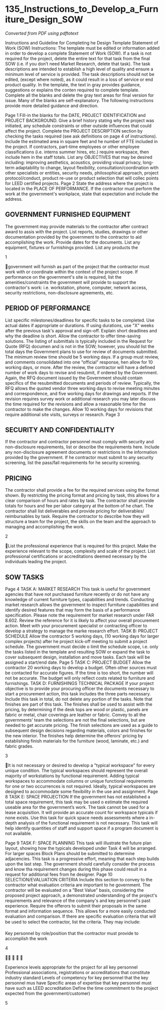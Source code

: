 # 135_Instructions_to_Develop_a_Furniture_Design_SOW

_Converted from PDF using pdftotext_

Instructions and Guideline for Completing
he Design Template Statement of Work (SOW)
Instructions: The template must be edited or information added in order to develop a
complete Statement of Work (SOW).
If a task is not required for the project, delete the entire text for that task from the final
SOW (i.e. if you don’t need Market Research, delete that task). The task descriptions are
intended to establish a high level of quality and ensure a minimum level of service is
provided. The task descriptions should not be edited, (except where noted), as it could
result in a loss of service or end product quality.
In the template, the text in gray provides guidance, suggestions or explains the conten
required to complete template. Complete all the blanks and delete the gray text areas for
final version for issue.
Many of the blanks are self-explanatory. The following instructions provide more detailed
guidance and direction.

Page 1
Fill-in the blanks for the DATE, PROJECT IDENTIFICATION and PROJECT
BACKGROUND. Give a brief history stating why the project was initiated, any schedule
constraints or other outside influences that could affect the project.
Complete the PROJECT DESCRIPTION section by checking the tasks required (see
ask definitions on page 4 of instructions). Include the estimated area in square feet and
he number of FTE included in the project. If contractors, part-time employees or other
employee classifications (i.e. interns summer hires, etc.) require workspace, then include
hem in the staff totals.
List any OBJECTIVES that may be desired including: improving aesthetics, acoustics,
providing visual privacy, long-term adaptability to change, layout flexibility,
consultation/coordination with other specialists or entities, security needs, philosophical
approach, project protocol/conduct, product re-use or product selection that will collec
points for LEED certified projects.
Page 2
State the address where the project is located in the PLACE OF PERFORMANCE. If the
contractor must perform the work at the government's workplace, state that expectation
and include the address.
## GOVERNMENT FURNISHED EQUIPMENT
The government may provide materials to the contractor after contract award to assis
with the project. List reports, studies, drawings or other documentation provided by the
government to the contractor to aid accomplishing the work. Provide dates for the
documents. List any equipment, fixtures or furnishings provided. List any products the

1

government will furnish as part of the project that the contractor must work with or
coordinate within the context of the project scope. If performance on the government's
site is required, list the amenities/constraints the government will provide to support the
contractor's work: i.e. workstation, phone, computer, network access, security
restrictions, non-disclosure agreements, etc.
## PERIOD OF PERFORMANCE
List specific milestones/deadlines for specific tasks to be completed. Use actual dates if
appropriate or durations. If using durations, use "X" weeks after the previous task's
approval and sign-off. Explain short deadlines and why the deadline is short. Allow the
contractor to offer time-saving solutions.
The listing of submittals is typically included in the Request for Quote (RFQ) documen
and is not in the SOW; however, you should list the total days the Government plans to
use for review of documents submitted. The minimum review time should be 5 working
days. If a group must review, and comments consolidated into one “official” response,
hen allow for 10 working days, or more. After the review, the contractor will have a
defined number of work days to revise and resubmit, if ordered by the Government.
Again, the RFQ document issued by the Government should contain specifics of the
resubmitted documents and periods of review. Typically, the RFQ allows the quoted
vendor three working days to revise meeting minutes and correspondence, and five
working days for drawings and reports. If the revision requires survey work or additional
research you may later discuss the time required for the revisions and allow a
reasonable time for the contractor to make the changes. Allow 10 working days for
revisions that require additional site visits, surveys or research.
Page 3
## SECURITY AND CONFIDENTIALITY
If the contractor and contractor personnel must comply with security and non-disclosure
requirements, list or describe the requirements here. Include any non-disclosure
agreement documents or restrictions in the information provided by the government. If
he contractor must submit to any security screening, list the pass/fail requirements for
he security screening.
## PRICING
The contractor shall provide a fee for the required services using the format shown. By
restricting the pricing format and pricing by task, this allows for a clear comparison of
hours and rates by task.
The contractor shall provide totals for hours and fee per labor category at the bottom of
he chart. The contractor shall list deliverables and provide pricing for deliverables/
reimbursables by task.
Require the contractor to describe how they will structure a team for the project, the
skills on the team and the approach to managing and accomplishing the work.

2

List the professional experience that is required for this project. Make the experience
relevant to the scope, complexity and scale of the project. List professional certifications
or accreditations deemed necessary by the individuals leading the project.
## SOW TASKS
Page 4
TASK A: MARKET RESEARCH
This task is useful for government agencies that have not purchased furniture recently or
do not have any knowledge of current furniture types, capabilities and trends.
Conducting market research allows the government to inspect furniture capabilities and
identify desired features that may form the basis of a performance specification.
Please note the requirement for market research under FAR 8.602. Review the
reference for it is likely to affect your overall procurement action. Meet with your
procurement specialist or contracting officer to develop a strategy to manage the marke
research effort.
TASK B: PROJECT SCHEDULE
Allow the contractor 5 working days, (10 working days for larger complex projects) after
he project kick-off meeting to submit a project schedule. The government must decide
o limit the schedule scope, i.e. only the tasks listed in the template and resulting SOW
or expand the task to cover subsequent design, installation and move tasks. Each task
will be assigned a start/end date.
Page 5
TASK C: PROJECT BUDGET
Allow the contractor 20 working days to develop a budget. Often other sources must be
contacted for accurate figures. If the time is too short, the number will not be accurate.
The budget will only reflect costs related to furniture and furnishings.
TASK D: FURNISHINGS TECHNICAL PACKAGE
If your project objective is to provide your procuring officer the documents necessary to
start a procurement action, this task includes the three parts necessary. Include this task
in total, do not delete any portion of the tasks.
Note that finishes are part of this task. The finishes shall be used to assist with the
pricing, by determining if the desk tops are wood or plastic, panels are fabric or metal,
chair coverings are leather or fabric. Convey to all the governments’ team the selections
are not the final selections, but are needed to get accurate pricing.
The finish selections are used as a guide to subsequent design decisions regarding
materials, colors and finishes for the new interior. The finishes help determine the
offerors’ pricing by establishing finish materials for the furniture (wood, laminate, etc.)
and fabric grades.

3

It is not necessary or desired to develop a "typical workspace" for every unique
condition. The typical workspaces should represent the overall majority of workstations
by functional requirement. Adding typical workspaces to accommodate columns or
unique functional requirements for one or two occurrences is not required. Ideally, typical
workspaces are designed to accommodate some flexibility in the use and assignment.
Page 8
TASK E: SPACE PROJECTION
If the government has not established a total space requirement, this task may be used
o estimate the required useable area for the government’s work. The task cannot be
used for a lease acquisition. It will provide an accurate count for workspace typicals if
none exists.
Use this task for quick space needs assessments where a in-depth analysis of the
functional requirement is not necessary. This task will help identify quantities of staff and
support space if a program document is not available.

Page 9
TASK F: SPACE PLANNING
This task will illustrate the future plan layout, showing how the typicals developed under
Task 4 will be arranged. For larger spaces Block Plans should be submitted to determine
adjacencies. This task is a progressive effort, meaning that each step builds upon the
last step. The government should carefully consider the process and know tha
requirement changes during this phase could result in a request for additional fees from
he designer.
Page 10
SELECTION/EVALUATION CRITERIA
Include this section to convey to the contractor what evaluation criteria are important to
he government.
The contractor will be evaluated on a "Best Value" basis, considering the proposed
project approach, a demonstrated understanding of the project's requirements and
relevance of the company's and key personnel's past experience.
Require the offerors to submit their proposals in the same format and information
sequence. This allows for a more easily conducted evaluation and comparison.
If there are specific evaluation criteria that will be used to select the contractor, list the
criteria. They may include:


Key personnel by role/position that the contractor must provide to accomplish the
work

4






Experience levels appropriate for the project for all key personnel
Professional associations, registrations or accreditations that constitute industry
standard Levels of competency for key personnel that the key personnel mus
have
Specific areas of expertise that key personnel must have such as LEED
accreditation
Define the time commitment to the project expected from the
government/customer)

5

